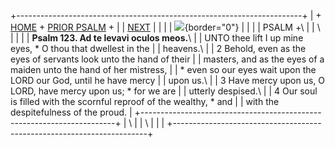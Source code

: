 +-----------------------------------------------------------------------+
| \+ [HOME](../index.html) + [PRIOR PSALM](Ps122.html) +                |
| [NEXT](Ps124.html)                                                    |
|                                                                       |
| ![](http://stats.superstats.com/b/ss/DAVIDMCMANNES/1){border="0"}     |
|                                                                       |
| PSALM +\                                                              |
| \                                                                     |
|                                                                       |
| **Psalm 123. Ad te levavi oculos meos.**\                             |
| UNTO thee lift I up mine eyes, \* O thou that dwellest in the         |
| heavens.\                                                             |
| 2 Behold, even as the eyes of servants look unto the hand of their    |
| masters, and as the eyes of a maiden unto the hand of her mistress,   |
| \* even so our eyes wait upon the LORD our God, until he have mercy   |
| upon us.\                                                             |
| 3 Have mercy upon us, O LORD, have mercy upon us; \* for we are       |
| utterly despised.\                                                    |
| 4 Our soul is filled with the scornful reproof of the wealthy, \* and |
| with the despitefulness of the proud.                                 |
+-----------------------------------------------------------------------+
| \                                                                     |
| \                                                                     |
| [](http://www.episcopalnet.org/DBS/DOR.html)                          |
+-----------------------------------------------------------------------+
